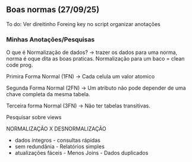 ## Boas normas (27/09/25)

To do: 
Ver direitinho Foreing key no script
organizar anotações

### Minhas Anotações/Pesquisas

O que é Normalização de dados?
-> trazer os dados para uma norma, norma é oque dita as boas praticas.
Normalização para um baco = clean code prog.

Primira Forma Normal (1FN)
-> Cada celula um valor atomico

Segunda Forma Normal (2FN)
-> Um atributo não pode depender de uma chave completa da mesma tabela.

Terceira forma Normal (3FN)
-> Não ter tabelas transitivas.

Pesquisar sobre views 

NORMALIZAÇÃO           X           DESNORMALIZAÇÃO
                
- dados íntegros           - consultas rápidas
- sem redundânia           - Relatórios simples
- atualizações fáceis      - Menos Joins
                           - Dados duplicados